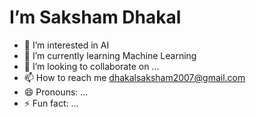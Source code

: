 <h1 alignment = "center">I’m Saksham Dhakal</h1>
<body>
  
- 👀 I’m interested in AI
- 🌱 I’m currently learning Machine Learning
- 💞️ I’m looking to collaborate on ...
- 📫 How to reach me dhakalsaksham2007@gmail.com
- 😄 Pronouns: ...
- ⚡ Fun fact: ...

</body>
<!---
sakshamdhakal/sakshamdhakal is a ✨ special ✨ repository because its `README.md` (this file) appears on your GitHub profile.
You can click the Preview link to take a look at your changes.
--->
